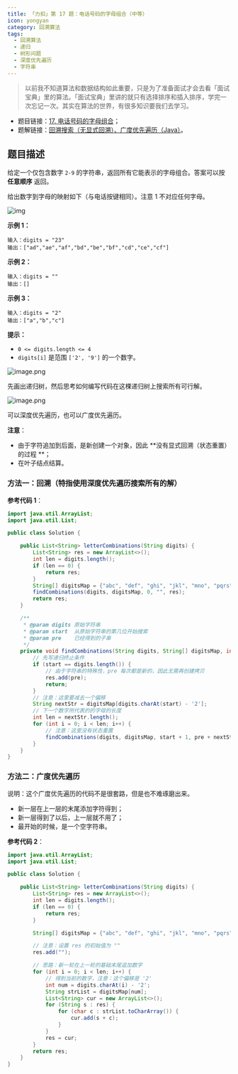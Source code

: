```yaml
---
title: 「力扣」第 17 题：电话号码的字母组合（中等）
icon: yongyan
category: 回溯算法
tags:
  - 回溯算法
  - 递归
  - 树形问题
  - 深度优先遍历
  - 字符串
---
```


> 以前我不知道算法和数据结构如此重要，只是为了准备面试才会去看「面试宝典」里的算法。「面试宝典」里讲的就只有选择排序和插入排序，学完一次忘记一次。其实在算法的世界，有很多知识要我们去学习。

- 题目链接：[17. 电话号码的字母组合](https://leetcode-cn.com/problems/letter-combinations-of-a-phone-number/)；
- 题解链接：[回溯搜索（无显式回溯）、广度优先遍历（Java）](https://leetcode-cn.com/problems/letter-combinations-of-a-phone-number/solution/hui-su-sou-suo-wu-xian-shi-hui-su-yan-du-you-xian-/)。

## 题目描述

给定一个仅包含数字 `2-9` 的字符串，返回所有它能表示的字母组合。答案可以按 **任意顺序** 返回。

给出数字到字母的映射如下（与电话按键相同）。注意 1 不对应任何字母。

![img](https://tva1.sinaimg.cn/large/e6c9d24egy1h2toc5n6p1j205k04i3yh.jpg)

**示例 1：**

```
输入：digits = "23"
输出：["ad","ae","af","bd","be","bf","cd","ce","cf"]
```

**示例 2：**

```
输入：digits = ""
输出：[]
```

**示例 3：**

```
输入：digits = "2"
输出：["a","b","c"]
```

**提示：**

- `0 <= digits.length <= 4`
- `digits[i]` 是范围 `['2', '9']` 的一个数字。

![image.png](https://tva1.sinaimg.cn/large/e6c9d24egy1h2toc8xm42j215s0d23zh.jpg)

先画出递归树，然后思考如何编写代码在这棵递归树上搜索所有可行解。

![image.png](https://tva1.sinaimg.cn/large/e6c9d24egy1h2tocbt0p0j21l00kstb7.jpg)

可以深度优先遍历，也可以广度优先遍历。

**注意**：

- 由于字符追加到后面，是新创建一个对象，因此 **没有显式回溯（状态重置）的过程 **；
- 在叶子结点结算。

### 方法一：回溯（特指使用深度优先遍历搜索所有的解）

**参考代码 1**：

```Java []
import java.util.ArrayList;
import java.util.List;

public class Solution {

    public List<String> letterCombinations(String digits) {
        List<String> res = new ArrayList<>();
        int len = digits.length();
        if (len == 0) {
            return res;
        }
        String[] digitsMap = {"abc", "def", "ghi", "jkl", "mno", "pqrs", "tuv", "wxyz"};
        findCombinations(digits, digitsMap, 0, "", res);
        return res;
    }

    /**
     * @param digits 原始字符串
     * @param start  从原始字符串的第几位开始搜索
     * @param pre    已经得到的子串
     */
    private void findCombinations(String digits, String[] digitsMap, int start, String pre, List<String> res) {
        // 先写递归终止条件
        if (start == digits.length()) {
            // 由于字符串的特殊性，pre 每次都是新的，因此无需再创建拷贝
            res.add(pre);
            return;
        }
        // 注意：这里要减去一个偏移
        String nextStr = digitsMap[digits.charAt(start) - '2'];
        // 下一个数字所代表的的字母的长度
        int len = nextStr.length();
        for (int i = 0; i < len; i++) {
            // 注意：这里没有状态重置
            findCombinations(digits, digitsMap, start + 1, pre + nextStr.charAt(i), res);
        }
    }
}
```

### 方法二：广度优先遍历

说明：这个广度优先遍历的代码不是很套路，但是也不难琢磨出来。

- 新一层在上一层的末尾添加字符得到；
- 新一层得到了以后，上一层就不用了；
- 最开始的时候，是一个空字符串。

**参考代码 2**：

```Java []
import java.util.ArrayList;
import java.util.List;

public class Solution {

    public List<String> letterCombinations(String digits) {
        List<String> res = new ArrayList<>();
        int len = digits.length();
        if (len == 0) {
            return res;
        }

        String[] digitsMap = {"abc", "def", "ghi", "jkl", "mno", "pqrs", "tuv", "wxyz"};

        // 注意：设置 res 的初始值为 ""
        res.add("");

        // 思路：新一轮在上一轮的基础末尾追加数字
        for (int i = 0; i < len; i++) {
            // 得到当前的数字，注意：这个偏移是 '2'
            int num = digits.charAt(i) - '2';
            String strList = digitsMap[num];
            List<String> cur = new ArrayList<>();
            for (String s : res) {
                for (char c : strList.toCharArray()) {
                    cur.add(s + c);
                }
            }
            res = cur;
        }
        return res;
    }
}
```

